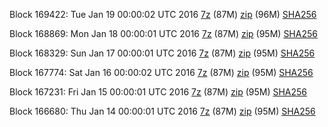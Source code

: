 Block 169422: Tue Jan 19 00:00:02 UTC 2016 [7z](https://transfer.sh/Cz8ka/bootstrap.dat.20160119.7z) (87M) [zip](https://transfer.sh/sQ49g/bootstrap.dat.20160119.zip) (96M) [SHA256](https://transfer.sh/DcPBC/sha256.txt)

Block 168869: Mon Jan 18 00:00:01 UTC 2016 [7z](https://transfer.sh/ADc8l/bootstrap.dat.20160118.7z) (87M) [zip](https://transfer.sh/14oHSe/bootstrap.dat.20160118.zip) (95M) [SHA256](https://transfer.sh/cArXV/sha256.txt)

Block 168329: Sun Jan 17 00:00:01 UTC 2016 [7z](https://transfer.sh/zms9u/bootstrap.dat.20160117.7z) (87M) [zip](https://transfer.sh/zUJa4/bootstrap.dat.20160117.zip) (95M) [SHA256](https://transfer.sh/14bQc7/sha256.txt)

Block 167774: Sat Jan 16 00:00:02 UTC 2016 [7z](https://transfer.sh/bXpBZ/bootstrap.dat.20160116.7z) (87M) [zip](https://transfer.sh/uPMed/bootstrap.dat.20160116.zip) (95M) [SHA256](https://transfer.sh/cfCo2/sha256.txt)

Block 167231: Fri Jan 15 00:00:01 UTC 2016 [7z](https://transfer.sh/95V9v/bootstrap.dat.20160115.7z) (87M) [zip](https://transfer.sh/yiREB/bootstrap.dat.20160115.zip) (95M) [SHA256](https://transfer.sh/12gvBY/sha256.txt)

Block 166680: Thu Jan 14 00:00:01 UTC 2016 [7z](https://transfer.sh/19XBPl/bootstrap.dat.20160114.7z) (87M) [zip](https://transfer.sh/16Hbsc/bootstrap.dat.20160114.zip) (95M) [SHA256](https://transfer.sh/ok3TQ/sha256.txt)

